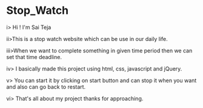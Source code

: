 # Stop_Watch

i> Hi ! I'm Sai Teja 

ii>This is a stop watch website which can be use in our daily life.

iii>When we want to complete something in given time period then we can set that time deadline.

iv> I basically made this project using html, css, javascript and jQuery.

v> You can start it by clicking on start button and can stop it when you want and also can go back to restart.

vi> That's all about my project thanks for approaching.

